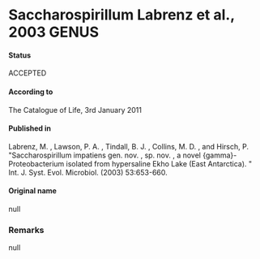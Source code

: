 Saccharospirillum Labrenz et al., 2003 GENUS
=======

#### Status
ACCEPTED

#### According to
The Catalogue of Life, 3rd January 2011

#### Published in
Labrenz, M. , Lawson, P. A. , Tindall, B. J. , Collins, M. D. , and Hirsch, P. "Saccharospirillum impatiens gen. nov. , sp. nov. , a novel {gamma}-Proteobacterium isolated from hypersaline Ekho Lake (East Antarctica). " Int. J. Syst. Evol. Microbiol. (2003) 53:653-660.

#### Original name
null

### Remarks
null